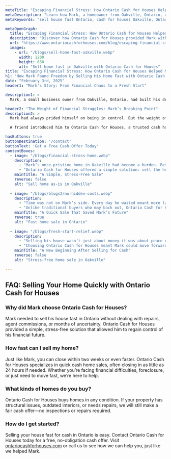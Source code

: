 ```yaml
---
metaTitle: "Escaping Financial Stress: How Ontario Cash for Houses Helped Mark Sell Fast | Ontario Cash for Houses"
metaDescription: "Learn how Mark, a homeowner from Oakville, Ontario, avoided foreclosure and financial ruin by selling his home quickly for cash with Ontario Cash for Houses."
metaKeywords: "sell house fast Ontario, cash for houses Oakville, Ontario real estate solutions, sell home as-is, fast home sale Ontario, Ontario Cash for Houses"

metaOpenGraph:
  title: "Escaping Financial Stress: How Ontario Cash for Houses Helped Mark Sell Fast"
  description: "Discover how Ontario Cash for Houses provided Mark with a stress-free solution to sell his home quickly, allowing him to regain control of his life."
  url: "https://www.ontariocashforhouses.com/blog/escaping-financial-stress"
  images:
    - url: "/blogs/sell-home-fast-oakville.webp"
      width: 1200
      height: 630
      alt: "Sell home fast in Oakville with Ontario Cash for Houses"
title: "Escaping Financial Stress: How Ontario Cash for Houses Helped Mark Sell Fast"
h1: "How Mark Found Freedom by Selling His Home Fast with Ontario Cash for Houses"
date: "February 3rd, 2025"
header1: "Mark’s Story: From Financial Chaos to a Fresh Start"

description1: >
  Mark, a small business owner from Oakville, Ontario, had built his dream home during a time of prosperity. But as business slowed and debts piled up, the once-beautiful home became a source of stress. Struggling to keep up with mortgage payments, maintenance costs, and property taxes, Mark knew he had to make a bold decision. Ontario Cash for Houses provided him with a way out—fast cash for his house, no delays, no hassle. 

header2: "The Weight of Financial Struggles: Mark’s Breaking Point"
description2: >
  Mark had always prided himself on being in control. But the weight of financial burdens made him feel trapped. With foreclosure looming and calls from creditors increasing, he knew he had to act before it was too late. Listing the home traditionally would take months—time he simply didn’t have. 

  A friend introduced him to Ontario Cash for Houses, a trusted cash home buyer in Ontario that specialized in helping homeowners sell their houses fast. Mark reached out, and within hours, he had a fair cash offer with no obligations.

hasButtons: true
buttonDestination: '/contact'
buttonText: 'Get a Free Cash Offer Today'
contentBoxes:
  - image: "/blogs/financial-stress-home.webp"
    description: 
      - "Mark’s once-pristine home in Oakville had become a burden. Between the leaking roof, outdated interiors, and the overwhelming cost of repairs, he felt stuck. Selling traditionally would require thousands in renovations—money he didn’t have."
      - "Ontario Cash for Houses offered a simple solution: sell the house as-is for a fair cash offer. No repairs, no staging, no waiting. In less than two weeks, Mark had the money in hand and was free from financial stress."
    mainTitle: "A Simple, Stress-Free Sale"
    reverse: false
    alt: "Sell home as-is in Oakville"
    
  - image: "/blogs/blogs2/no-hidden-costs.webp"
    description: 
      - "Time was not on Mark’s side. Every day he waited meant more late fees, more stress, and a greater risk of foreclosure. Ontario Cash for Houses moved fast, closing the sale in just 12 days."
      - "Unlike traditional buyers who may back out, Ontario Cash for Houses guaranteed the sale with a straightforward, no-hidden-fees process. Mark walked away with a fair cash price and a chance to rebuild his future."
    mainTitle: "A Quick Sale That Saved Mark’s Future"
    reverse: true
    alt: "Fast home sale in Ontario"
    
  - image: "/blogs/fresh-start-relief.webp"
    description: 
      - "Selling his house wasn’t just about money—it was about peace of mind. With his debts settled and a fresh start ahead, Mark relocated to a smaller, more manageable home that suited his new lifestyle."
      - "Choosing Ontario Cash for Houses meant Mark could move forward without regret, proving that sometimes, the smartest move is letting go and starting fresh."
    mainTitle: "A New Beginning After Selling for Cash"
    reverse: false
    alt: "Stress-free home sale in Oakville"

---
```


## **FAQ: Selling Your Home Quickly with Ontario Cash for Houses**

### **Why did Mark choose Ontario Cash for Houses?**
Mark needed to sell his house fast in Ontario without dealing with repairs, agent commissions, or months of uncertainty. Ontario Cash for Houses provided a simple, stress-free solution that allowed him to regain control of his financial future.

### **How fast can I sell my home?**
Just like Mark, you can close within two weeks or even faster. Ontario Cash for Houses specializes in quick cash home sales, often closing in as little as 24 hours if needed. Whether you’re facing financial difficulties, foreclosure, or just need to move fast, we’re here to help.

### **What kinds of homes do you buy?**
Ontario Cash for Houses buys homes in any condition. If your property has structural issues, outdated interiors, or needs repairs, we will still make a fair cash offer—no inspections or repairs required.

### **How do I get started?**
Selling your house fast for cash in Ontario is easy. Contact Ontario Cash for Houses today for a free, no-obligation cash offer. Visit [ontariocashforhouses.com](https://www.ontariocashforhouses.com) or call us to see how we can help you, just like we helped Mark.
